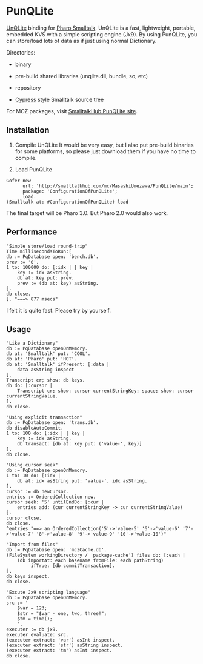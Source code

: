 PunQLite
========

[UnQLite](http://unqlite.org "UnQLite") binding for [Pharo Smalltalk](http://www.pharo-project.org/ "Pharo").
UnQLite is a fast, lightweight, portable, embedded KVS with a simple scripting engine (Jx9). By using PunQLite, you can store/load lots of data as if just using normal Dictionary.

Directories:

- binary
 + pre-build shared libraries (unqlite.dll, bundle, so, etc)
- repository
 + [Cypress](https://github.com/CampSmalltalk/Cypress) style Smalltalk source tree

For MCZ packages, visit [SmalltalkHub PunQLite site](http://smalltalkhub.com/#!/~MasashiUmezawa/PunQLite).

## Installation ##
1. Compile UnQLite
It would be very easy, but I also put pre-build binaries for some platforms, so please just download them if you have no time to compile.

2. Load PunQLite
```Smalltalk
Gofer new
      url: 'http://smalltalkhub.com/mc/MasashiUmezawa/PunQLite/main';
      package: 'ConfigurationOfPunQLite';
      load.
(Smalltalk at: #ConfigurationOfPunQLite) load
```
The final target will be Pharo 3.0. But Pharo 2.0 would also work.



## Performance ##
```Smalltalk
"Simple store/load round-trip"
Time millisecondsToRun:[
db := PqDatabase open: 'bench.db'.
prev := '0'.
1 to: 100000 do: [:idx | | key | 
	key := idx asString.
	db at: key put: prev.
	prev := (db at: key) asString.
].
db close.
]. "===> 877 msecs"
```
I felt it is quite fast. Please try by yourself.

## Usage ##
```Smalltalk
"Like a Dictionary"
db := PqDatabase openOnMemory.
db at: 'Smalltalk' put: 'COOL'.
db at: 'Pharo' put: 'HOT'.
db at: 'Smalltalk' ifPresent: [:data |
	data asString inspect
].
Transcript cr; show: db keys.
db do: [:cursor |
	Transcript cr; show: cursor currentStringKey; space; show: cursor currentStringValue.		
].
db close.

```
```Smalltalk
"Using explicit transaction"
db := PqDatabase open: 'trans.db'.
db disableAutoCommit.
1 to: 100 do: [:idx | | key | 
	key := idx asString.
	db transact: [db at: key put: ('value-', key)]
].
db close.
```
```Smalltalk
"Using cursor seek"
db := PqDatabase openOnMemory.
1 to: 10 do: [:idx |
	db at: idx asString put: 'value-', idx asString.
].
cursor := db newCursor.
entries := OrderedCollection new.
cursor seek: '5' untilEndDo: [:cur |
	entries add: (cur currentStringKey -> cur currentStringValue)	
].
cursor close.
db close.
^entries "==> an OrderedCollection('5'->'value-5' '6'->'value-6' '7'->'value-7' '8'->'value-8' '9'->'value-9' '10'->'value-10')"
```
```Smalltalk
"Import from files"
db := PqDatabase open: 'mczCache.db'.
(FileSystem workingDirectory / 'package-cache') files do: [:each | 
	(db importAt: each basename fromFile: each pathString)
		 ifTrue: [db commitTransaction].
].
db keys inspect.
db close.
```
```Smalltalk
"Excute Jx9 scripting language"
db := PqDatabase openOnMemory.
src := '
	$var = 123;
	$str = "$var - one, two, three!";
	$tm = time();
	'.
executer := db jx9.
executer evaluate: src.
(executer extract: 'var') asInt inspect.
(executer extract: 'str') asString inspect. 
(executer extract: 'tm') asInt inspect.
db close.
```